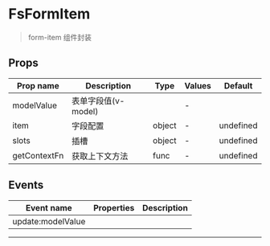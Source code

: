 # FsFormItem

> form-item 组件封装

## Props

| Prop name    | Description         | Type   | Values | Default   |
| ------------ | ------------------- | ------ | ------ | --------- |
| modelValue   | 表单字段值(v-model) |        | -      |           |
| item         | 字段配置            | object | -      | undefined |
| slots        | 插槽                | object | -      | undefined |
| getContextFn | 获取上下文方法      | func   | -      | undefined |

## Events

| Event name        | Properties | Description |
| ----------------- | ---------- | ----------- |
| update:modelValue |            |

---
